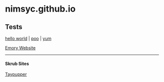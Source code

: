 # nimsyc.github.io

## Tests

[hello world](https://nimsyc.github.io/hello-world/) | [poo](https://nimsyc.github.io/poo/) | [yum](https://nimsyc.github.io/yum/)

[Emory Website](https://emoryuniversity-girlswhocode.github.io/)

-----------------------------------------------------------------
#### Skrub Sites

[Taypupper](https://tayd0gta1000.github.io/)
